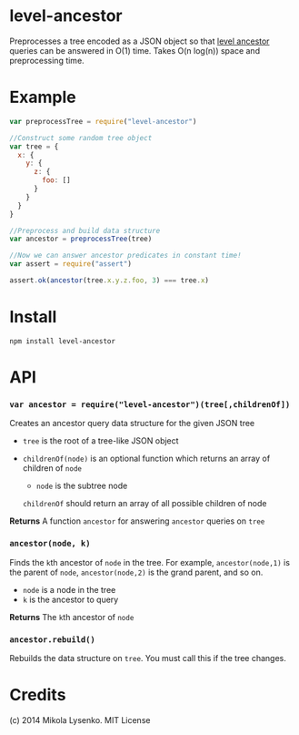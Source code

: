 level-ancestor
==============
Preprocesses a tree encoded as a JSON object so that [level ancestor](http://en.wikipedia.org/wiki/Level_ancestor_problem) queries can be answered in O(1) time.  Takes O(n log(n)) space and preprocessing time.

# Example

```javascript
var preprocessTree = require("level-ancestor")

//Construct some random tree object
var tree = {
  x: {
    y: {
      z: {
        foo: []
      }
    }
  }
}

//Preprocess and build data structure
var ancestor = preprocessTree(tree)

//Now we can answer ancestor predicates in constant time!
var assert = require("assert")

assert.ok(ancestor(tree.x.y.z.foo, 3) === tree.x)
```

# Install

```
npm install level-ancestor
```

# API

### `var ancestor = require("level-ancestor")(tree[,childrenOf])`
Creates an ancestor query data structure for the given JSON tree

* `tree` is the root of a tree-like JSON object
* `childrenOf(node)` is an optional function which returns an array of children of `node`

    + `node` is the subtree node

    `childrenOf` should return an array of all possible children of node

**Returns** A function `ancestor` for answering `ancestor` queries on `tree`

### `ancestor(node, k)`
Finds the `k`th ancestor of `node` in the tree.  For example, `ancestor(node,1)` is the parent of `node`, `ancestor(node,2)` is the grand parent, and so on.

* `node` is a node in the tree
* `k` is the ancestor to query

**Returns** The `k`th ancestor of `node`

### `ancestor.rebuild()`
Rebuilds the data structure on `tree`.  You must call this if the tree changes.

# Credits
(c) 2014 Mikola Lysenko. MIT License